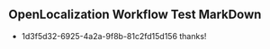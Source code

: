 ## OpenLocalization Workflow Test MarkDown
* 1d3f5d32-6925-4a2a-9f8b-81c2fd15d156 thanks!

<!--HONumber=Jul16_HO3-->


